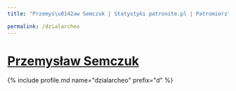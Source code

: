```yaml
---
title: "Przemys\u0142aw Semczuk | Statystyki patronite.pl | Patromierz"

permalink: /dzialarcheo
---
```


# [Przemysław Semczuk](https://patronite.pl/dzialarcheo)

{% include profile.md name="dzialarcheo" prefix="d" %}
